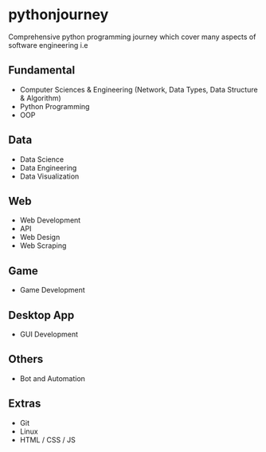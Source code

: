# pythonjourney

Comprehensive python programming journey which cover many aspects of software engineering i.e

## Fundamental 
- Computer Sciences & Engineering (Network, Data Types, Data Structure & Algorithm)
- Python Programming
- OOP

## Data 
- Data Science
- Data Engineering
- Data Visualization

## Web
- Web Development
- API
- Web Design
- Web Scraping

## Game
- Game Development

## Desktop App
- GUI Development

## Others
- Bot and Automation

## Extras
- Git
- Linux
- HTML / CSS / JS